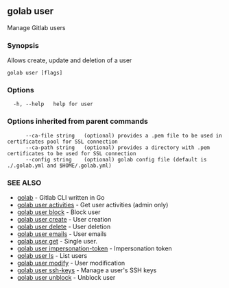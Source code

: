 ## golab user

Manage Gitlab users

### Synopsis


Allows create, update and deletion of a user

```
golab user [flags]
```

### Options

```
  -h, --help   help for user
```

### Options inherited from parent commands

```
      --ca-file string   (optional) provides a .pem file to be used in certificates pool for SSL connection
      --ca-path string   (optional) provides a directory with .pem certificates to be used for SSL connection
      --config string    (optional) golab config file (default is ./.golab.yml and $HOME/.golab.yml)
```

### SEE ALSO
* [golab](golab.md)	 - Gitlab CLI written in Go
* [golab user activities](golab_user_activities.md)	 - Get user activities (admin only)
* [golab user block](golab_user_block.md)	 - Block user
* [golab user create](golab_user_create.md)	 - User creation
* [golab user delete](golab_user_delete.md)	 - User deletion
* [golab user emails](golab_user_emails.md)	 - User emails
* [golab user get](golab_user_get.md)	 - Single user.
* [golab user impersonation-token](golab_user_impersonation-token.md)	 - Impersonation token
* [golab user ls](golab_user_ls.md)	 - List users
* [golab user modify](golab_user_modify.md)	 - User modification
* [golab user ssh-keys](golab_user_ssh-keys.md)	 - Manage a user's SSH keys
* [golab user unblock](golab_user_unblock.md)	 - Unblock user

